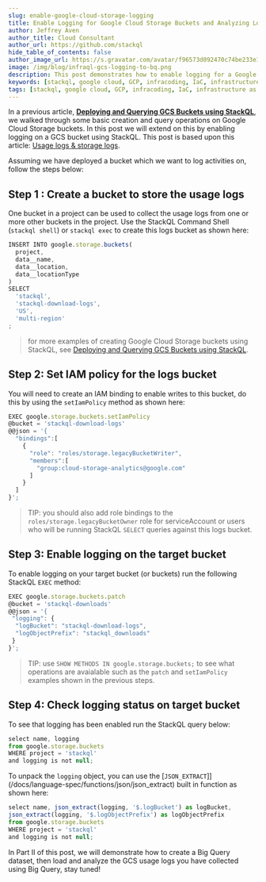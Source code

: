 ```yaml
---
slug: enable-google-cloud-storage-logging
title: Enable Logging for Google Cloud Storage Buckets and Analyzing Logs in Big Query (Part I)
author: Jeffrey Aven
author_title: Cloud Consultant
author_url: https://github.com/stackql
hide_table_of_contents: false
author_image_url: https://s.gravatar.com/avatar/f96573d092470c74be233e1dded5376f?s=80
image: /img/blog/infraql-gcs-logging-to-bq.png
description: This post demonstrates how to enable logging for a Google Cloud Storage bucket and analyze usage logs in Big Query using StackQL - a new, SQL based approach to deploying and querying cloud resources.
keywords: [stackql, google cloud, GCP, infracoding, IaC, infrastructure as code, google cloud storage, cloud storage, GCS, logging, bigquery]
tags: [stackql, google cloud, GCP, infracoding, IaC, infrastructure as code, google cloud storage, cloud storage, GCS, logging, bigquery]
---
```


In a previous article, [__Deploying and Querying GCS Buckets using StackQL__](/blog/deploying-and-querying-gcs-buckets-using-stackql), we walked through some basic creation and query operations on Google Cloud Storage buckets.  In this post we will extend on this by enabling logging on a GCS bucket using StackQL.  This post is based upon this article: [Usage logs & storage logs](https://cloud.google.com/storage/docs/access-logs).  

Assuming we have deployed a bucket which we want to log activities on, follow the steps below:  

## Step 1 : Create a bucket to store the usage logs

One bucket in a project can be used to collect the usage logs from one or more other buckets in the project.  Use the StackQL Command Shell (`stackql shell`) or `stackql exec` to create this logs bucket as shown here:  

```jsx
INSERT INTO google.storage.buckets(
  project,
  data__name,
  data__location,
  data__locationType
)
SELECT
  'stackql',
  'stackql-download-logs',
  'US',
  'multi-region'
;
```

> for more examples of creating Google Cloud Storage buckets using StackQL, see  [Deploying and Querying GCS Buckets using StackQL](/blog/deploying-and-querying-gcs-buckets-using-stackql).  

## Step 2: Set IAM policy for the logs bucket

You will need to create an IAM binding to enable writes to this bucket, do this by using the `setIamPolicy` method as shown here:  

```jsx
EXEC google.storage.buckets.setIamPolicy
@bucket = 'stackql-download-logs'
@@json = '{
  "bindings":[
    {
      "role": "roles/storage.legacyBucketWriter",
      "members":[
        "group:cloud-storage-analytics@google.com"
      ]
    }
  ]
}';
```

> TIP: you should also add role bindings to the `roles/storage.legacyBucketOwner` role for serviceAccount or users who will be running StackQL `SELECT` queries against this logs bucket.  

## Step 3: Enable logging on the target bucket

To enable logging on your target bucket (or buckets) run the following StackQL `EXEC` method:  

```jsx
EXEC google.storage.buckets.patch
@bucket = 'stackql-downloads'
@@json = '{
 "logging": {
  "logBucket": "stackql-download-logs",
  "logObjectPrefix": "stackql_downloads"
 }
}';
```

> TIP: use `SHOW METHODS IN google.storage.buckets;` to see what operations are avaialable such as the `patch` and `setIamPolicy` examples shown in the previous steps.  

## Step 4: Check logging status on target bucket

To see that logging has been enabled run the StackQL query below:  

```jsx
select name, logging
from google.storage.buckets
WHERE project = 'stackql'
and logging is not null;
```

To unpack the `logging` object, you can use the [`JSON_EXTRACT`]](/docs/language-spec/functions/json/json_extract) built in function as shown here:  

```jsx
select name, json_extract(logging, '$.logBucket') as logBucket,
json_extract(logging, '$.logObjectPrefix') as logObjectPrefix
from google.storage.buckets
WHERE project = 'stackql'
and logging is not null;
```

In Part II of this post, we will demonstrate how to create a Big Query dataset, then load and analyze the GCS usage logs you have collected using Big Query, stay tuned!  